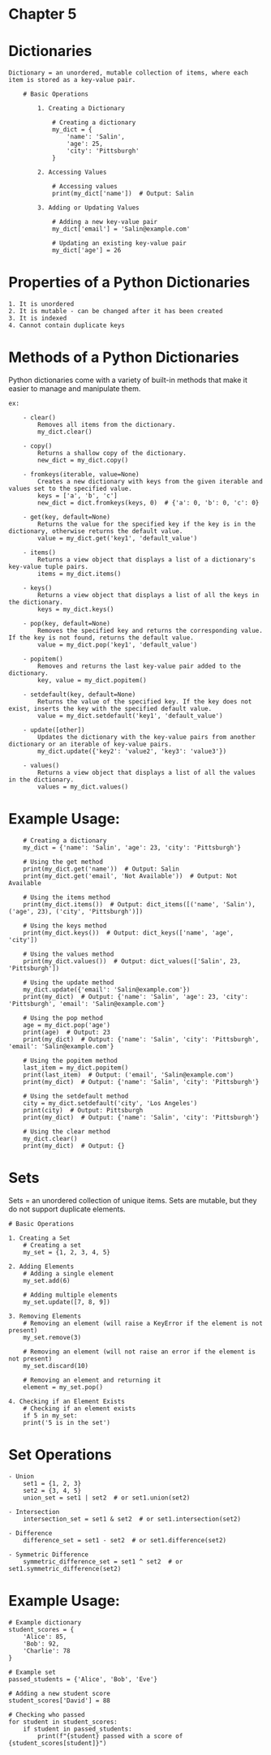 # Chapter 5

# Dictionaries
    Dictionary = an unordered, mutable collection of items, where each item is stored as a key-value pair.

        # Basic Operations

            1. Creating a Dictionary

                # Creating a dictionary
                my_dict = {
                    'name': 'Salin',
                    'age': 25,
                    'city': 'Pittsburgh'
                }

            2. Accessing Values

                # Accessing values
                print(my_dict['name'])  # Output: Salin

            3. Adding or Updating Values

                # Adding a new key-value pair
                my_dict['email'] = 'Salin@example.com'

                # Updating an existing key-value pair
                my_dict['age'] = 26

# Properties of a Python Dictionaries

    1. It is unordered
    2. It is mutable - can be changed after it has been created
    3. It is indexed
    4. Cannot contain duplicate keys

# Methods of a Python Dictionaries

Python dictionaries come with a variety of built-in methods that make it easier to manage and manipulate them.

    ex: 

        - clear()
            Removes all items from the dictionary.
            my_dict.clear()

        - copy()
            Returns a shallow copy of the dictionary.
            new_dict = my_dict.copy()

        - fromkeys(iterable, value=None)
            Creates a new dictionary with keys from the given iterable and values set to the specified value.
            keys = ['a', 'b', 'c']
            new_dict = dict.fromkeys(keys, 0)  # {'a': 0, 'b': 0, 'c': 0}

        - get(key, default=None)
            Returns the value for the specified key if the key is in the dictionary, otherwise returns the default value.
            value = my_dict.get('key1', 'default_value')
        
        - items()
            Returns a view object that displays a list of a dictionary's key-value tuple pairs.
            items = my_dict.items()

        - keys()
            Returns a view object that displays a list of all the keys in the dictionary.
            keys = my_dict.keys()

        - pop(key, default=None)
            Removes the specified key and returns the corresponding value. If the key is not found, returns the default value.
            value = my_dict.pop('key1', 'default_value')

        - popitem()
            Removes and returns the last key-value pair added to the dictionary.
            key, value = my_dict.popitem()
        
        - setdefault(key, default=None)
            Returns the value of the specified key. If the key does not exist, inserts the key with the specified default value.
            value = my_dict.setdefault('key1', 'default_value')

        - update([other])
            Updates the dictionary with the key-value pairs from another dictionary or an iterable of key-value pairs.
            my_dict.update({'key2': 'value2', 'key3': 'value3'})

        - values()
            Returns a view object that displays a list of all the values in the dictionary.
            values = my_dict.values()

# Example Usage:
    
        # Creating a dictionary
        my_dict = {'name': 'Salin', 'age': 23, 'city': 'Pittsburgh'}

        # Using the get method
        print(my_dict.get('name'))  # Output: Salin
        print(my_dict.get('email', 'Not Available'))  # Output: Not Available

        # Using the items method
        print(my_dict.items())  # Output: dict_items([('name', 'Salin'), ('age', 23), ('city', 'Pittsburgh')])

        # Using the keys method
        print(my_dict.keys())  # Output: dict_keys(['name', 'age', 'city'])

        # Using the values method
        print(my_dict.values())  # Output: dict_values(['Salin', 23, 'Pittsburgh'])

        # Using the update method
        my_dict.update({'email': 'Salin@example.com'})
        print(my_dict)  # Output: {'name': 'Salin', 'age': 23, 'city': 'Pittsburgh', 'email': 'Salin@example.com'}

        # Using the pop method
        age = my_dict.pop('age')
        print(age)  # Output: 23
        print(my_dict)  # Output: {'name': 'Salin', 'city': 'Pittsburgh', 'email': 'Salin@example.com'}

        # Using the popitem method
        last_item = my_dict.popitem()
        print(last_item)  # Output: ('email', 'Salin@example.com')
        print(my_dict)  # Output: {'name': 'Salin', 'city': 'Pittsburgh'}

        # Using the setdefault method
        city = my_dict.setdefault('city', 'Los Angeles')
        print(city)  # Output: Pittsburgh
        print(my_dict)  # Output: {'name': 'Salin', 'city': 'Pittsburgh'}

        # Using the clear method
        my_dict.clear()
        print(my_dict)  # Output: {}

# Sets

Sets = an unordered collection of unique items. Sets are mutable, but they do not support duplicate elements.

    # Basic Operations

    1. Creating a Set
        # Creating a set
        my_set = {1, 2, 3, 4, 5}

    2. Adding Elements
        # Adding a single element
        my_set.add(6)

        # Adding multiple elements
        my_set.update([7, 8, 9])

    3. Removing Elements
        # Removing an element (will raise a KeyError if the element is not present)
        my_set.remove(3)

        # Removing an element (will not raise an error if the element is not present)
        my_set.discard(10)

        # Removing an element and returning it
        element = my_set.pop()

    4. Checking if an Element Exists
        # Checking if an element exists
        if 5 in my_set:
        print('5 is in the set')

# Set Operations
    - Union
        set1 = {1, 2, 3}
        set2 = {3, 4, 5}
        union_set = set1 | set2  # or set1.union(set2)

    - Intersection
        intersection_set = set1 & set2  # or set1.intersection(set2)

    - Difference
        difference_set = set1 - set2  # or set1.difference(set2)

    - Symmetric Difference
        symmetric_difference_set = set1 ^ set2  # or set1.symmetric_difference(set2)

# Example Usage:

    # Example dictionary
    student_scores = {
        'Alice': 85,
        'Bob': 92,
        'Charlie': 78
    }

    # Example set
    passed_students = {'Alice', 'Bob', 'Eve'}

    # Adding a new student score
    student_scores['David'] = 88

    # Checking who passed
    for student in student_scores:
        if student in passed_students:
            print(f"{student} passed with a score of {student_scores[student]}")